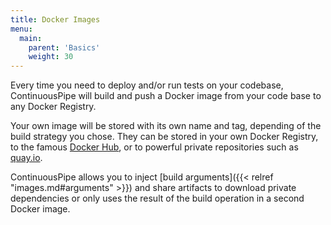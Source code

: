 ```yaml
---
title: Docker Images
menu:
  main:
    parent: 'Basics'
    weight: 30
---
```


Every time you need to deploy and/or run tests on your codebase, ContinuousPipe will build and push a Docker image from your code base to any Docker Registry.

Your own image will be stored with its own name and tag, depending of the build strategy you chose. They can be stored in your own Docker Registry, to the famous [Docker Hub](https://hub.docker.com/), or to powerful private repositories such as [quay.io](https://quay.io/).

ContinuousPipe allows you to inject [build arguments]({{< relref "images.md#arguments" >}}) and share artifacts to download private dependencies or only uses the result of the build operation in a second Docker image.
